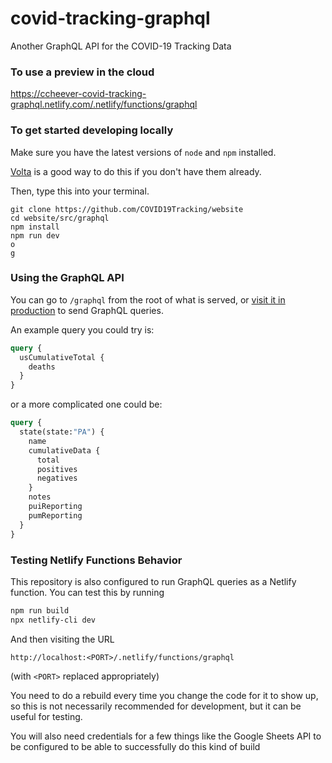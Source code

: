 # covid-tracking-graphql

Another GraphQL API for the COVID-19 Tracking Data

### To use a preview in the cloud

https://ccheever-covid-tracking-graphql.netlify.com/.netlify/functions/graphql

### To get started developing locally

Make sure you have the latest versions of `node` and `npm` installed.

[Volta](https://volta.sh/) is a good way to do this if you don't have them already.

Then, type this into your terminal.

```shell
git clone https://github.com/COVID19Tracking/website
cd website/src/graphql
npm install
npm run dev
o
g
```

### Using the GraphQL API


You can go to `/graphql` from the root of what is served, or [visit it in production](https://ccheever-covid-tracking-graphql.netlify.com/.netlify/functions/graphql) to send GraphQL queries.

An example query you could try is:

```graphql
query {
  usCumulativeTotal {
    deaths
  }
}
```

or a more complicated one could be:

```graphql
query {
  state(state:"PA") {
    name
    cumulativeData {
      total
      positives
      negatives
    }
    notes
    puiReporting
    pumReporting
  }
}
```

### Testing Netlify Functions Behavior

This repository is also configured to run GraphQL queries as a Netlify function. You can test this by running

```sh
npm run build
npx netlify-cli dev
```

And then visiting the URL

`http://localhost:<PORT>/.netlify/functions/graphql`

(with `<PORT>` replaced appropriately)

You need to do a rebuild every time you change the code for it to show up, so this is not necessarily recommended for development, but it can be useful for testing.

You will also need credentials for a few things like the Google Sheets API to be configured
to be able to successfully do this kind of build
